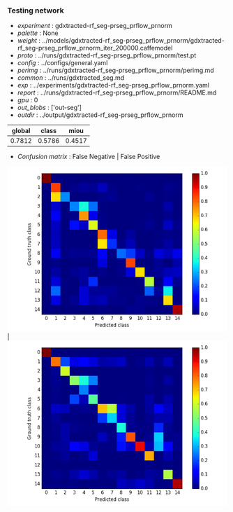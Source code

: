 ### Testing network
- *experiment* : gdxtracted-rf_seg-prseg_prflow_prnorm
- *palette* : None
- *weight* : ../models/gdxtracted-rf_seg-prseg_prflow_prnorm/gdxtracted-rf_seg-prseg_prflow_prnorm_iter_200000.caffemodel
- *proto* : ../runs/gdxtracted-rf_seg-prseg_prflow_prnorm/test.pt
- *config* : ../configs/general.yaml
- *perimg* : ../runs/gdxtracted-rf_seg-prseg_prflow_prnorm/perimg.md
- *common* : ../runs/gdxtracted_seg.md
- *exp* : ../experiments/gdxtracted-rf_seg-prseg_prflow_prnorm.yaml
- *report* : ../runs/gdxtracted-rf_seg-prseg_prflow_prnorm/README.md
- *gpu* : 0
- *out_blobs* : ['out-seg']
- *outdir* : ../output/gdxtracted-rf_seg-prseg_prflow_prnorm

global | class | miou
------ | ----- | ----
0.7812 | 0.5786 | 0.4517

- *Confusion matrix* : False Negative | False Positive

![conf_mat_fn](confmat_fn.png) | ![conf_mat_fp](confmat_fp.png)
